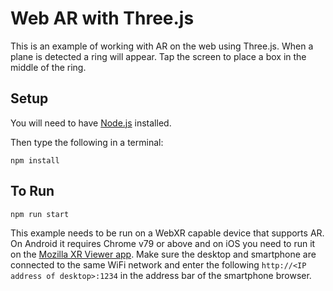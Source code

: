 # Web AR with Three.js

This is an example of working with AR on the web using Three.js. When a plane is detected a ring will appear. Tap the screen to place a box in the middle of the ring.

## Setup

You will need to have [Node.js](https://nodejs.org/en/) installed. 

Then type the following in a terminal:

	npm install

## To Run

	npm run start

This example needs to be run on a WebXR capable device that supports AR. On Android it requires Chrome v79 or above and on iOS you need to run it on the [Mozilla XR Viewer app](https://apps.apple.com/us/app/webxr-viewer/id1295998056). Make sure the desktop and smartphone are connected to the same WiFi network and enter the following `http://<IP address of desktop>:1234` in the address bar of the smartphone browser.

